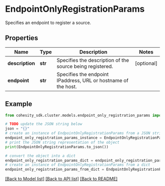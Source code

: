 # EndpointOnlyRegistrationParams

Specifies an endpoint to register a source.

## Properties

Name | Type | Description | Notes
------------ | ------------- | ------------- | -------------
**description** | **str** | Specifies the description of the source being registered. | [optional] 
**endpoint** | **str** | Specifies the endpoint IPaddress, URL or hostname of the host. | 

## Example

```python
from cohesity_sdk.cluster.models.endpoint_only_registration_params import EndpointOnlyRegistrationParams

# TODO update the JSON string below
json = "{}"
# create an instance of EndpointOnlyRegistrationParams from a JSON string
endpoint_only_registration_params_instance = EndpointOnlyRegistrationParams.from_json(json)
# print the JSON string representation of the object
print(EndpointOnlyRegistrationParams.to_json())

# convert the object into a dict
endpoint_only_registration_params_dict = endpoint_only_registration_params_instance.to_dict()
# create an instance of EndpointOnlyRegistrationParams from a dict
endpoint_only_registration_params_from_dict = EndpointOnlyRegistrationParams.from_dict(endpoint_only_registration_params_dict)
```
[[Back to Model list]](../README.md#documentation-for-models) [[Back to API list]](../README.md#documentation-for-api-endpoints) [[Back to README]](../README.md)


